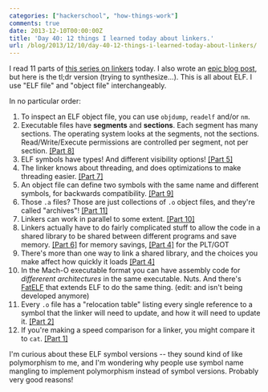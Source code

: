 ```yaml
---
categories: ["hackerschool", "how-things-work"]
comments: true
date: 2013-12-10T00:00:00Z
title: 'Day 40: 12 things I learned today about linkers.'
url: /blog/2013/12/10/day-40-12-things-i-learned-today-about-linkers/
---
```


I read 11 parts of
[this series on linkers](http://lwn.net/Articles/276782/) today. I
also wrote an
[epic blog post](http://jvns.ca/blog/2013/12/10/day-40-learning-about-linkers/),
but here is the tl;dr version (trying to synthesize...). This is all
about ELF. I use "ELF file" and "object file" interchangeably.

In no particular order:

1. To inspect an ELF object file, you can use `objdump`, `readelf`
   and/or `nm`.
2. Executable files have **segments** and **sections**. Each segment has
   many sections. The operating system looks at the segments, not the
   sections. Read/Write/Execute permissions are controlled per
   segment, not per section.
   [[Part 8]](http://www.airs.com/blog/archives/45)
3. ELF symbols have types! And different visibility options!
   [[Part 5]](http://www.airs.com/blog/archives/42)
4. The linker knows about threading, and does optimizations to make
   threading easier. [[Part 7]](http://www.airs.com/blog/archives/44)
5. An object file can define two symbols with the same name and
   different symbols, for backwards compatibility.
   [[Part 9]](http://www.airs.com/blog/archives/46)
6. Those `.a` files? Those are just collections of `.o` object files,
   and they're called "archives"!
   [[Part 11]](http://www.airs.com/blog/archives/48)
7. Linkers can work in parallel to some extent.
   [[Part 10]](http://www.airs.com/blog/archives/47)
8. Linkers actually have to do fairly complicated stuff to allow the
   code in a shared library to be shared between different programs
   and save memory. [[Part 6]](http://www.airs.com/blog/archives/43)
   for memory savings,
   [[Part 4]](http://www.airs.com/blog/archives/41) for the PLT/GOT
9. There's more than one way to link a shared library, and the choices
   you make affect how quickly it loads
   [[Part 4]](http://www.airs.com/blog/archives/41)
10. In the Mach-O executable format you can have assembly code for
   *differerent architectures* in the same executable. Nuts. And
   there's [FatELF](https://icculus.org/fatelf/) that extends ELF to
   do the same thing. (edit: and isn't being developed anymore)
11. Every `.o` file has a "relocation table" listing every single
    reference to a symbol that the linker will need to update, and how
    it will need to update it.
    [[Part 2]](http://www.airs.com/blog/archives/39)
12. If you're making a speed comparison for a linker, you might
    compare it to `cat`. [[Part 1]](http://www.airs.com/blog/archives/38)


I'm curious about these ELF symbol versions -- they sound kind of like
polymorphism to me, and I'm wondering why people use symbol name
mangling to implement polymorphism instead of symbol versions.
Probably very good reasons!
